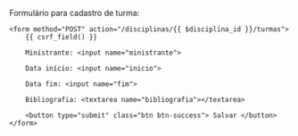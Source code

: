 Formulário para cadastro de turma:

    <form method="POST" action="/disciplinas/{{ $disciplina_id }}/turmas">
        {{ csrf_field() }}

        Ministrante: <input name="ministrante">

        Data início: <input name="inicio">

        Data fim: <input name="fim">

        Bibliografia: <textarea name="bibliografia"></textarea>

        <button type="submit" class="btn btn-success"> Salvar </button>
    </form>
